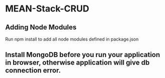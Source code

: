 # MEAN-Stack-CRUD
## Adding Node Modules
Run npm install to add all node modules defined in package.json

## Install MongoDB before you run your application in browser, otherwise application will give db connection error. 
